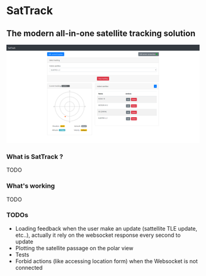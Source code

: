# SatTrack

## The modern all-in-one satellite tracking solution
![](imgs/overview.PNG)

### What is SatTrack ?
TODO

### What's working
TODO

### TODOs
 - Loading feedback when the user make an update (sattellite TLE update, etc..), actually it rely on the websocket response every second to update
 - Plotting the satellite passage on the polar view
 - Tests
 - Forbid actions (like accessing location form) when the Websocket is not connected
